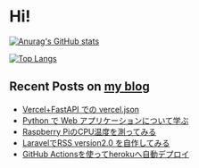 

# Hi!

[![Anurag's GitHub stats](https://github-readme-stats.vercel.app/api?username=kinpoko)](https://github.com/anuraghazra/github-readme-stats)

[![Top Langs](https://github-readme-stats.vercel.app/api/top-langs/?username=kinpoko&langs_count=8&layout=compact)](https://github.com/anuraghazra/github-readme-stats)

## Recent Posts on [my blog](https://kinpokoblog.com)
- [Vercel+FastAPI での vercel.json](https://kinpokoblog.com/article/17)
- [Python で Web アプリケーションについて学ぶ](https://kinpokoblog.com/article/16)
- [Raspberry PiのCPU温度を測ってみる](https://kinpokoblog.com/article/15)
- [LaravelでRSS version2.0 を自作してみる](https://kinpokoblog.com/article/14)
- [GitHub Actionsを使ってherokuへ自動デプロイ](https://kinpokoblog.com/article/13)

